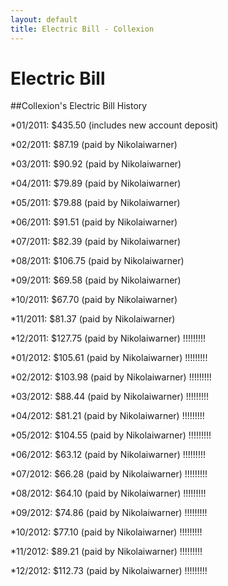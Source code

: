 ```yaml
---
layout: default
title: Electric Bill - Collexion
---
```


<div id="page">

# Electric Bill

##Collexion's Electric Bill History


*01/2011: $435.50 (includes new account deposit)


*02/2011: $87.19 (paid by Nikolaiwarner)


*03/2011: $90.92 (paid by Nikolaiwarner)


*04/2011: $79.89 (paid by Nikolaiwarner)


*05/2011: $79.88 (paid by Nikolaiwarner)


*06/2011: $91.51 (paid by Nikolaiwarner)


*07/2011: $82.39 (paid by Nikolaiwarner)


*08/2011: $106.75 (paid by Nikolaiwarner)


*09/2011: $69.58 (paid by Nikolaiwarner)


*10/2011: $67.70 (paid by Nikolaiwarner)


*11/2011: $81.37 (paid by Nikolaiwarner)


*12/2011: $127.75 (paid by Nikolaiwarner) !!!!!!!!!


*01/2012: $105.61 (paid by Nikolaiwarner) !!!!!!!!!


*02/2012: $103.98 (paid by Nikolaiwarner) !!!!!!!!!


*03/2012: $88.44 (paid by Nikolaiwarner) !!!!!!!!!


*04/2012: $81.21 (paid by Nikolaiwarner) !!!!!!!!!


*05/2012: $104.55 (paid by Nikolaiwarner) !!!!!!!!!


*06/2012: $63.12 (paid by Nikolaiwarner) !!!!!!!!!


*07/2012: $66.28 (paid by Nikolaiwarner) !!!!!!!!!


*08/2012: $64.10 (paid by Nikolaiwarner) !!!!!!!!!


*09/2012: $74.86 (paid by Nikolaiwarner) !!!!!!!!!


*10/2012: $77.10 (paid by Nikolaiwarner) !!!!!!!!!


*11/2012: $89.21 (paid by Nikolaiwarner) !!!!!!!!!


*12/2012: $112.73 (paid by Nikolaiwarner) !!!!!!!!!

</div>